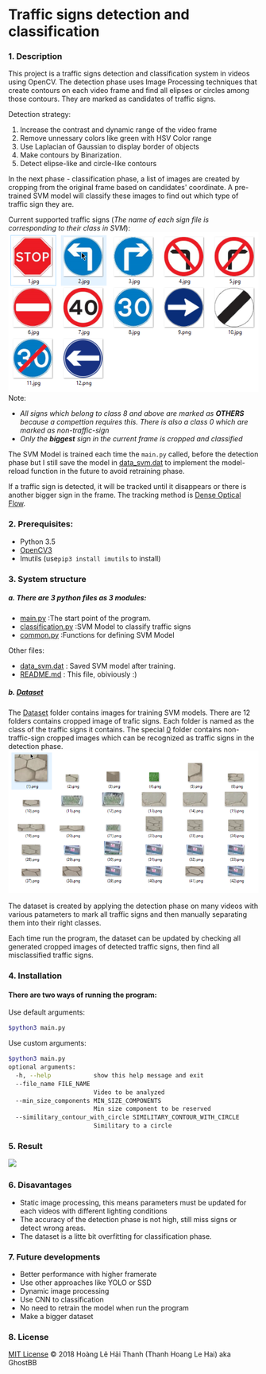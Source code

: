 # Traffic signs detection and classification

### 1. Description ###
This project is a traffic signs detection and classification system in videos using OpenCV.
The detection phase uses Image Processing techniques that create contours on each video frame and find all elipses or circles among those contours. They are marked as candidates of traffic signs.

Detection strategy:
1. Increase the contrast and dynamic range of the video frame
2. Remove unnessary colors like green with HSV Color range
3. Use Laplacian of Gaussian to display border of objects
4. Make contours by Binarization.
5. Detect elipse-like and circle-like contours

In the next phase - classification phase, a list of images are created by cropping from the original frame based on candidates' coordinate. A pre-trained SVM model will classify these images to find out which type of traffic sign they are.

Current supported traffic signs (*The name of each sign file is corresponding to their class in SVM*):
 ![](/images/all-signs.png)
Note:
- *All signs which belong to class 8 and above are marked as **OTHERS** because a compettion requires this. There is also a class 0 which are marked as non-traffic-sign*
- *Only the **biggest** sign in the current frame is cropped and classified*

The SVM Model is trained each time the ```main.py``` called, before the detection phase but I still save the model in [data_svm.dat](data_svm.dat) to implement the model-reload function in the future to avoid retraining phase.

If a traffic sign is detected, it will be tracked until it disappears or there is another bigger sign in the frame. The tracking method is [Dense Optical Flow](https://docs.opencv.org/trunk/d7/d8b/tutorial_py_lucas_kanade.html).
### 2. Prerequisites:
- Python 3.5
- [OpenCV3](https://opencv.org/)
- Imutils (use```pip3 install imutils``` to install)

### 3. System structure
##### a. There are 3 python files as 3 modules:
- [main.py](main.py) :The start point of the program.
- [classification.py](classification.py) :SVM Model to classify traffic signs
- [common.py](common.py) :Functions for defining SVM Model

Other files:
- [data_svm.dat](data_svm.dat) : Saved SVM model after training.
- [README.md](README.md) : This file, obiviously :)

##### b. [Dataset](dataset)
The [Dataset](dataset) folder contains images for training SVM models. There are 12 folders contains cropped image of trafic signs. Each folder is named as the class of the traffic signs it contains. The special [0](dataset/0) folder contains non-traffic-sign cropped images which can be recognized as traffic signs in the detection phase. 
![Wrong detected traffic signs](images/0.png)

The dataset is created by applying the detection phase on many videos with various patameters to mark all traffic signs and then manually separating them into their right classes.

Each time run the program, the dataset can be updated by checking all generated cropped images of detected traffic signs, then find all misclassified traffic signs.
### 4. Installation
#### There are two ways of running the program:
Use default arguments:
```sh
$python3 main.py
```
Use custom arguments: 
```sh
$python3 main.py
optional arguments:
  -h, --help            show this help message and exit
  --file_name FILE_NAME
                        Video to be analyzed
  --min_size_components MIN_SIZE_COMPONENTS
                        Min size component to be reserved
  --similitary_contour_with_circle SIMILITARY_CONTOUR_WITH_CIRCLE
                        Similitary to a circle
```
### 5. Result
![](images/demo.gif)
### 6. Disavantages
- Static image processing, this means parameters must be updated for each videos with different lighting conditions
- The accuracy of the detection phase is not high, still miss signs or detect wrong areas.
- The dataset is a litte bit overfitting for classification phase. 
### 7. Future developments
- Better performance with higher framerate
- Use other approaches like YOLO or SSD
- Dynamic image processing
- Use CNN to classification
- No need to retrain the model when run the program
- Make a bigger dataset
### 8. License

[MIT License](LICENSE)
© 2018 Hoàng Lê Hải Thanh (Thanh Hoang Le Hai) aka GhostBB

